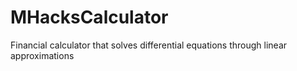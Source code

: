 MHacksCalculator
================

Financial calculator that solves differential equations through linear approximations
